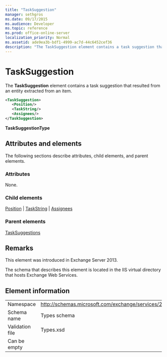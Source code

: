 ```yaml
---
title: "TaskSuggestion"
manager: sethgros
ms.date: 09/17/2015
ms.audience: Developer
ms.topic: reference
ms.prod: office-online-server
localization_priority: Normal
ms.assetid: ade9ea3b-bdf1-4999-ac7d-44c6452cef36
description: "The TaskSuggestion element contains a task suggestion that resulted from an entity extracted from an item."
---
```


# TaskSuggestion

The **TaskSuggestion** element contains a task suggestion that resulted from an entity extracted from an item. 
  
```XML
<TaskSuggestion>
   <Position/>
   <TaskString/>
   <Assignees/>
</TaskSuggestion>
```

**TaskSuggestionType**

## Attributes and elements

The following sections describe attributes, child elements, and parent elements.
  
### Attributes

None.
  
### Child elements

[Position](position.md) | [TaskString](taskstring.md) | [Assignees](assignees.md)
  
### Parent elements

[TaskSuggestions](tasksuggestions.md)
  
## Remarks

This element was introduced in Exchange Server 2013.
  
The schema that describes this element is located in the IIS virtual directory that hosts Exchange Web Services.
  
## Element information

|||
|:-----|:-----|
|Namespace  <br/> |http://schemas.microsoft.com/exchange/services/2006/types  <br/> |
|Schema name  <br/> |Types schema  <br/> |
|Validation file  <br/> |Types.xsd  <br/> |
|Can be empty  <br/> ||
   

